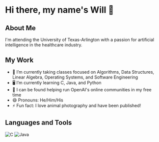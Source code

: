 # Hi there, my name's Will 👋

## About Me
I'm attending the University of Texas-Arlington with a passion for artificial intelligence in the healthcare industry.

## My Work
- 🔭 I’m currently taking classes focused on Algorithms, Data Structures, Linear Algebra, Operating Systems, and Software Engineering
- 🖥️ I’m currently learning C, Java, and Python
- 🤖 I can be found helping run OpenAI's online communities in my free time
- 😄 Pronouns: He/Him/His
- ⚡ Fun fact: I love animal photography and have been published!

## Languages and Tools
![C](https://img.shields.io/badge/-C-A8B9CC?style=flat-square&logo=c&logoColor=white)
![Java](https://img.shields.io/badge/-Java-007396?style=flat-square&logo=java&logoColor=white)


<!---
dinosaur-oatmeal/dinosaur-oatmeal is a ✨ special ✨ repository because its `README.md` (this file) appears on your GitHub profile.
You can click the Preview link to take a look at your changes.
--->
